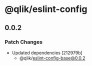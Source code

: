 # @qlik/eslint-config

## 0.0.2

### Patch Changes

- Updated dependencies [212979b]
  - @qlik/eslint-config-base@0.0.2
